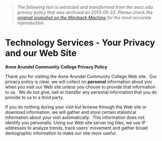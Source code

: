 > *The following text is extracted and transformed from the aacc.edu privacy policy that was archived on 2013-05-22. Please check the [original snapshot on the Wayback Machine](https://web.archive.org/web/20130522101310id_/http%3A//www.aacc.edu/technology/privacy.cfm) for the most accurate reproduction.*

# Technology Services - Your Privacy and our Web Site

**Anne Arundel Community College Privacy Policy**

Thank you for visiting the Anne Arundel Community College Web site.  Our privacy policy is clear, we will collect no **personal** information about you when you visit our Web site unless you choose to provide that information to us.  We do not give, sell or transfer any personal information that you do provide to us to a third party.

If you do nothing during your visit but browse through the Web site or download information, we will gather and store certain statistical information about your visit automatically.  This information does not identify you personally. Using our Web site server log files, we use IP addresses to analyze trends, track users’ movement and gather broad demographic information to make our site more useful. 
